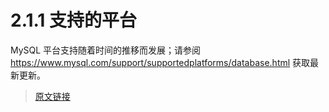 # 2.1.1 支持的平台

MySQL 平台支持随着时间的推移而发展；请参阅 https://www.mysql.com/support/supportedplatforms/database.html 获取最新更新。

> [原文链接](https://dev.mysql.com/doc/refman/8.0/en/platform-support.html)
